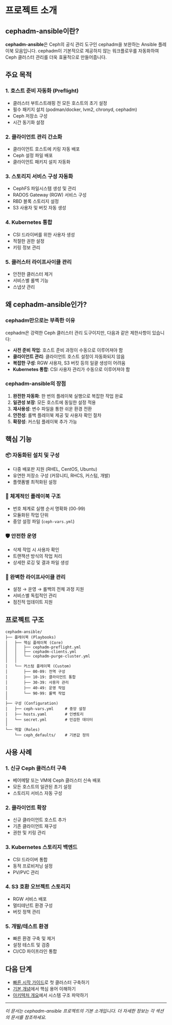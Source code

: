 # 프로젝트 소개

## cephadm-ansible이란?

**cephadm-ansible**은 Ceph의 공식 관리 도구인 cephadm을 보완하는 Ansible 플레이북 모음입니다. cephadm이 기본적으로 제공하지 않는 워크플로우를 자동화하여 Ceph 클러스터 관리를 더욱 효율적으로 만들어줍니다.

## 주요 목적

### 1. 호스트 준비 자동화 (Preflight)
- 클러스터 부트스트래핑 전 모든 호스트의 초기 설정
- 필수 패키지 설치 (podman/docker, lvm2, chronyd, cephadm)
- Ceph 저장소 구성
- 시간 동기화 설정

### 2. 클라이언트 관리 간소화
- 클라이언트 호스트에 키링 자동 배포
- Ceph 설정 파일 배포
- 클라이언트 패키지 설치 자동화

### 3. 스토리지 서비스 구성 자동화
- CephFS 파일시스템 생성 및 관리
- RADOS Gateway (RGW) 서비스 구성
- RBD 블록 스토리지 설정
- S3 사용자 및 버킷 자동 생성

### 4. Kubernetes 통합
- CSI 드라이버를 위한 사용자 생성
- 적절한 권한 설정
- 키링 정보 관리

### 5. 클러스터 라이프사이클 관리
- 안전한 클러스터 제거
- 서비스별 롤백 기능
- 스냅샷 관리

## 왜 cephadm-ansible인가?

### cephadm만으로는 부족한 이유

cephadm은 강력한 Ceph 클러스터 관리 도구이지만, 다음과 같은 제한사항이 있습니다:

- **사전 준비 작업**: 호스트 준비 과정이 수동으로 이루어져야 함
- **클라이언트 관리**: 클라이언트 호스트 설정이 자동화되지 않음
- **복잡한 구성**: RGW 사용자, S3 버킷 등의 일괄 생성이 어려움
- **Kubernetes 통합**: CSI 사용자 관리가 수동으로 이루어져야 함

### cephadm-ansible의 장점

1. **완전한 자동화**: 한 번의 플레이북 실행으로 복잡한 작업 완료
2. **일관성 보장**: 모든 호스트에 동일한 설정 적용
3. **재사용성**: 변수 파일을 통한 쉬운 환경 전환
4. **안전성**: 롤백 플레이북 제공 및 사용자 확인 절차
5. **확장성**: 커스텀 플레이북 추가 가능

## 핵심 기능

### 📦 자동화된 설치 및 구성
- 다중 배포판 지원 (RHEL, CentOS, Ubuntu)
- 유연한 저장소 구성 (커뮤니티, RHCS, 커스텀, 개발)
- 플랫폼별 최적화된 설정

### 🔧 체계적인 플레이북 구조
- 번호 체계로 실행 순서 명확화 (00-99)
- 모듈화된 작업 단위
- 중앙 설정 파일 (`ceph-vars.yml`)

### 🛡️ 안전한 운영
- 삭제 작업 시 사용자 확인
- 트랜잭션 방식의 작업 처리
- 상세한 로깅 및 결과 파일 생성

### 🔄 완벽한 라이프사이클 관리
- 설정 → 운영 → 롤백의 전체 과정 지원
- 서비스별 독립적인 관리
- 점진적 업데이트 지원

## 프로젝트 구조

```
cephadm-ansible/
├── 플레이북 (Playbooks)
│   ├── 핵심 플레이북 (Core)
│   │   ├── cephadm-preflight.yml
│   │   ├── cephadm-clients.yml
│   │   └── cephadm-purge-cluster.yml
│   │
│   └── 커스텀 플레이북 (Custom)
│       ├── 00-09: 전역 구성
│       ├── 10-19: 클라이언트 통합
│       ├── 30-39: 사용자 관리
│       ├── 40-49: 운영 작업
│       └── 90-99: 롤백 작업
│
├── 구성 (Configuration)
│   ├── ceph-vars.yml     # 중앙 설정
│   ├── hosts.yaml        # 인벤토리
│   └── secret.yml        # 민감한 데이터
│
└── 역할 (Roles)
    └── ceph_defaults/    # 기본값 정의
```

## 사용 사례

### 1. 신규 Ceph 클러스터 구축
- 베어메탈 또는 VM에 Ceph 클러스터 신속 배포
- 모든 호스트의 일관된 초기 설정
- 스토리지 서비스 자동 구성

### 2. 클라이언트 확장
- 신규 클라이언트 호스트 추가
- 기존 클라이언트 재구성
- 권한 및 키링 관리

### 3. Kubernetes 스토리지 백엔드
- CSI 드라이버 통합
- 동적 프로비저닝 설정
- PV/PVC 관리

### 4. S3 호환 오브젝트 스토리지
- RGW 서비스 배포
- 멀티테넌트 환경 구성
- 버킷 정책 관리

### 5. 개발/테스트 환경
- 빠른 환경 구축 및 제거
- 설정 테스트 및 검증
- CI/CD 파이프라인 통합

## 다음 단계

- [빠른 시작 가이드](./quick-start.md)로 첫 클러스터 구축하기
- [기본 개념](./concepts.md)에서 핵심 용어 이해하기
- [아키텍처 개요](./architecture.md)에서 시스템 구조 파악하기

---

*이 문서는 cephadm-ansible 프로젝트의 기본 소개입니다. 더 자세한 정보는 각 섹션의 문서를 참조하세요.*